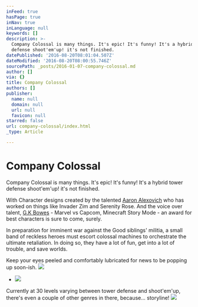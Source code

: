 ```yaml
---
inFeed: true
hasPage: true
inNav: true
inLanguage: null
keywords: []
description: >-
  Company Colossal is many things. It's epic! It's funny! It's a hybrid tower
  defense shoot'em'up! it's not finished.
datePublished: '2016-08-20T08:01:04.507Z'
dateModified: '2016-08-20T08:00:55.746Z'
sourcePath: _posts/2016-01-07-company-colossal.md
author: []
via: {}
title: Company Colossal
authors: []
publisher:
  name: null
  domain: null
  url: null
  favicon: null
starred: false
url: company-colossal/index.html
_type: Article

---
```

# Company Colossal

Company Colossal is many things. It's epic! It's funny! It's a hybrid tower defense shoot'em'up! it's not finished.

With Character designs created by the talented [Aaron Alexovich][0] who has worked on things like Invader Zim and Serenity Rose. And the voice over talent, [G.K Bowes][1] - Marvel vs Capcom, Minecraft Story Mode - an award for best characters is sure to come, surely.

In preparation for imminent war against the Good siblings' militia, a small band of reckless heroes must escort colossal machines to orchestrate the ultimate retaliation. In doing so, they have a lot of fun, get into a lot of trouble, and save worlds.

Keep your eyes peeled and comfortably lubricated for news to be popping up soon-ish.
![](https://s3-us-west-2.amazonaws.com/the-grid-img/p/d87346172fde2c81398b6911f2cb6027de3e39d2.jpg)

* ![](https://s3-us-west-2.amazonaws.com/the-grid-img/p/e2cb182a2b0727a20e61c3f9c80d0e3cdfacc2a4.png)

Currently at 30 levels varying between tower defense and shoot'em'up, there's even a couple of other genres in there, because... storyline!
![](https://the-grid-user-content.s3-us-west-2.amazonaws.com/468b1be7-4840-4059-bd33-03788d127ee4.jpg)

[0]: http://www.heartshapedskull.com/
[1]: http://www.gkbowes.com/